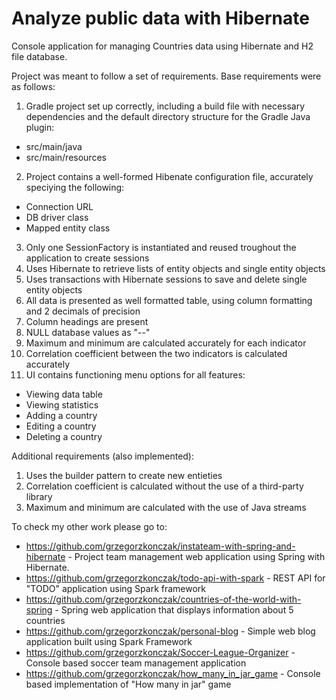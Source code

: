# Analyze public data with Hibernate
Console application for managing Countries data using Hibernate and H2 file database.

Project was meant to follow a set of requirements. Base requirements were as follows:

1. Gradle project set up correctly, including a build file with necessary dependencies and the default directory structure for
the Gradle Java plugin:
  - src/main/java
  - src/main/resources
2. Project contains a well-formed Hibenate configuration file, accurately speciying the following:
  - Connection URL
  - DB driver class
  - Mapped entity class
3. Only one SessionFactory is instantiated and reused troughout the application to create sessions
4. Uses Hibernate to retrieve lists of entity objects and single entity objects
5. Uses transactions with Hibernate sessions to save and delete single entity objects
6. All data is presented as well formatted table, using column formatting and 2 decimals of precision
7. Column headings are present
8. NULL database values as "--"
9. Maximum and minimum are calculated accurately for each indicator
10. Correlation coefficient between the two indicators is calculated accurately
11. UI contains functioning menu options for all features:
  - Viewing data table
  - Viewing statistics
  - Adding a country
  - Editing a country
  - Deleting a country

Additional requirements (also implemented):

1. Uses the builder pattern to create new entieties
2. Correlation coefficient is calculated without the use of a third-party library
3. Maximum and minimum are calculated with the use of Java streams


To check my other work please go to:

- https://github.com/grzegorzkonczak/instateam-with-spring-and-hibernate - Project team management web application using Spring with Hibernate.
- https://github.com/grzegorzkonczak/todo-api-with-spark - REST API for "TODO" application using Spark framework
- https://github.com/grzegorzkonczak/countries-of-the-world-with-spring - Spring web application that displays information about 5 countries
- https://github.com/grzegorzkonczak/personal-blog - Simple web blog application built using Spark Framework
- https://github.com/grzegorzkonczak/Soccer-League-Organizer - Console based soccer team management application
- https://github.com/grzegorzkonczak/how_many_in_jar_game - Console based implementation of "How many in jar" game
